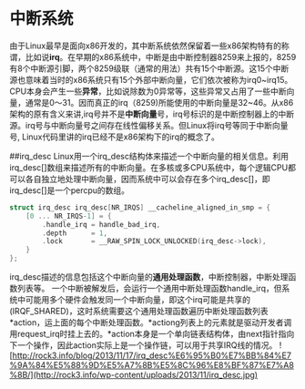 # 中断系统
由于Linux最早是面向x86开发的，其中断系统依然保留着一些x86架构特有的称谓，比如说**irq**。在早期的x86系统中，中断是由中断控制器8259来上报的，8259有8个中断源引脚，两个8259级联（通常的用法）共有15个中断源。这15个中断源也意味着当时的x86系统只有15个外部中断向量，它们依次被称为irq0~irq15。CPU本身会产生一些**异常**，比如说除数为0异常等，这些异常又占用了一些中断向量，通常是0〜31。因而真正的irq（8259)所能使用的中断向量是32~46。从x86架构的原有含义来讲,irq号并不是**中断向量**号，irq号标识的是中断控制器上的中断源。irq号与中断向量号之间存在线性偏移关系。但Linux将irq号等同于中断向量号, Linux代码里讲的irq已经不是x86架构下的irq的概念了。

##irq_desc
Linux用一个irq_desc结构体来描述一个中断向量的相关信息。利用irq_desc[]数组来描述所有的中断向量。在多核或多CPU系统中，每个逻辑CPU都可以各自独立地处理中断向量，因而系统中可以会存在多个irq_desc[]，即irq_desc[]是一个percpu的数组。

```c
struct irq_desc irq_desc[NR_IRQS] __cacheline_aligned_in_smp = {
    [0 ... NR_IRQS-1] = {
        .handle_irq = handle_bad_irq,
        .depth      = 1,
        .lock       = __RAW_SPIN_LOCK_UNLOCKED(irq_desc->lock),
    }
};
```

irq_desc描述的信息包括这个中断向量的**通用处理函数**，中断控制器，中断处理函数列表等。
一个中断被解发后，会运行一个通用中断处理函数handle_irq，但系统中可能用多个硬件会触发同一个中断向量，即这个irq可能是共享的(IRQF_SHARED)，这时系统需要这个通用处理函数遍历中断处理函数列表*action，运上面的每个中断处理函数。*actiong列表上的元素就是驱动开发者调用request_irq时挂上去的。*action本身是一个单向链表结构体，由next指针指向下一个操作，因此action实际上是一个操作链，可以用于共享IRQ线的情况。
![http://rock3.info/blog/2013/11/17/irq_desc%E6%95%B0%E7%BB%84%E7%9A%84%E5%88%9D%E5%A7%8B%E5%8C%96%E8%BF%87%E7%A8%8B/](http://rock3.info/wp-content/uploads/2013/11/irq_desc.jpg)



